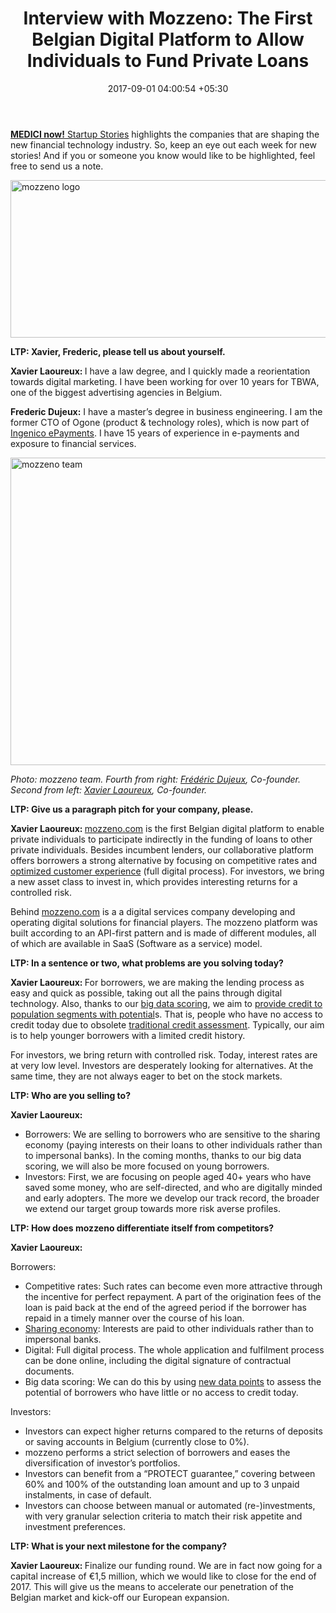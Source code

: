 ﻿---
title: 'Interview with Mozzeno: The First Belgian Digital Platform to Allow Individuals
  to Fund Private Loans'
date: 2017-09-01 04:00:54 +05:30
categories:
- Fintech
- Insights
- Interviews
- Lending
tags:
- Asia
- Europe
- insights
- Mozzeno
- US
layout: post
type: post
status: publish
category:
- Lending
- Fintech
- Insights
- Interviews
Markets:
- Asia
- Europe
- insights
- Mozzeno
- US
Person: Deborah Gallerani
---

<p><a href="https://letstalkpayments.com/?s=medici+now"><b>MEDICI now!</b> Startup Stories</a> highlights the companies that are shaping the new financial technology industry. So, keep an eye out each week for new stories! And if you or someone you know would like to be highlighted, feel free to send us a note.</p>
<p><img class="aligncenter size-full wp-image-27691" src="https://s3-us-west-2.amazonaws.com/go-medici/uploads/2017/08/mozzeno1.png" alt="mozzeno logo" width="994" height="252" /></p>
<p><b>LTP: Xavier, Frederic, please tell us about yourself.</b></p>
<p><b>Xavier Laoureux: </b>I have a law degree, and I quickly made a reorientation towards digital marketing. I have been working for over 10 years for TBWA, one of the biggest advertising agencies in Belgium. </p>
<p><b>Frederic Dujeux:</b> I have a master’s degree in business engineering. I am the former CTO of Ogone (product &amp; technology roles), which is now part of <a href="https://ingenico.us/epayments">Ingenico ePayments</a>. I have 15 years of experience in e-payments and exposure to financial services.</p>
<p><img class="aligncenter size-full wp-image-27690" src="https://s3-us-west-2.amazonaws.com/go-medici/uploads/2017/08/mozzeno-team.jpg" alt="mozzeno team" width="1600" height="492" /></p>
<p><i>Photo: mozzeno team. Fourth from right: </i><a href="https://www.linkedin.com/in/fredericdujeux/"><i>Frédéric Dujeux</i></a><i>, Co-founder. Second from left: </i><a href="https://be.linkedin.com/in/xlaoureux"><i>Xavier Laoureux</i></a><i>, Co-founder. </i></p>
<p><b>LTP: Give us a paragraph pitch for your company, please.</b></p>
<p><b>Xavier Laoureux: </b><a href="http://www.mozzeno.com">mozzeno.com</a> is the first Belgian digital platform to enable private individuals to participate indirectly in the funding of loans to other private individuals. Besides incumbent lenders, our collaborative platform offers borrowers a strong alternative by focusing on competitive rates and <a href="https://letstalkpayments.com/customer-experience-as-a-competitive-advantage-in-banking/">optimized customer experience</a> (full digital process). For investors, we bring a new asset class to invest in, which provides interesting returns for a controlled risk.</p>
<p>Behind <a href="http://www.mozzeno.com">mozzeno.com</a> is a a digital services company developing and operating digital solutions for financial players. The mozzeno platform was built according to an API-first pattern and is made of different modules, all of which are available in SaaS (Software as a service) model.</p>
<p><b>LTP: In a sentence or two, what problems are you solving today?</b></p>
<p><b>Xavier Laoureux: </b>For borrowers, we are making the lending process as easy and quick as possible, taking out all the pains through digital technology. Also, thanks to our <a href="https://letstalkpayments.com/alternative-credit-scoring-us-data-science-financial-potential-thin-file/">big data scoring</a>, we aim to <a href="https://letstalkpayments.com/why-do-unbanked-households-in-the-us-not-have-a-bank-account/">provide credit to population segments with potential</a>s. That is, people who have no access to credit today due to obsolete <a href="https://letstalkpayments.com/there-is-more-than-fico-to-credit-score/">traditional credit assessment</a>. Typically, our aim is to help younger borrowers with a limited credit history.</p>
<p>For investors, we bring return with controlled risk. Today, interest rates are at very low level. Investors are desperately looking for alternatives. At the same time, they are not always eager to bet on the stock markets. </p>
<p><b>LTP: Who are you selling to?</b></p>
<p><b>Xavier Laoureux: </b></p>
<ul>
<li style="font-weight: 400;">Borrowers: We are selling to borrowers who are sensitive to the sharing economy (paying interests on their loans to other individuals rather than to impersonal banks). In the coming months, thanks to our big data scoring, we will also be more focused on young borrowers.</li>
<li style="font-weight: 400;">Investors: First, we are focusing on people aged 40+ years who have saved some money, who are self-directed, and who are digitally minded and early adopters. The more we develop our track record, the broader we extend our target group towards more risk averse profiles. </li>
</ul>
<p><b>LTP: How does mozzeno differentiate itself from competitors?</b></p>
<p><b>Xavier Laoureux: </b></p>
<p>Borrowers: </p>
<ul>
<li style="font-weight: 400;">Competitive rates: Such rates can become even more attractive through the incentive for perfect repayment. A part of the origination fees of the loan is paid back at the end of the agreed period if the borrower has repaid in a timely manner over the course of his loan.</li>
<li style="font-weight: 400;"><a href="https://letstalkpayments.com/the-sharing-economy-of-blockchain/">Sharing economy</a>: Interests are paid to other individuals rather than to impersonal banks.</li>
<li style="font-weight: 400;">Digital: Full digital process. The whole application and fulfilment process can be done online, including the digital signature of contractual documents.</li>
<li style="font-weight: 400;">Big data scoring: We can do this by using <a href="https://letstalkpayments.com/role-of-social-media-in-extending-financial-opportunities/">new data points</a> to assess the potential of borrowers who have little or no access to credit today.</li>
</ul>
<p>Investors: </p>
<ul>
<li style="font-weight: 400;">Investors can expect higher returns compared to the returns of deposits or saving accounts in Belgium (currently close to 0%).</li>
<li style="font-weight: 400;">mozzeno performs a strict selection of borrowers and eases the diversification of investor’s portfolios.</li>
<li style="font-weight: 400;">Investors can benefit from a “PROTECT guarantee,” covering between 60% and 100% of the outstanding loan amount and up to 3 unpaid instalments, in case of default.</li>
<li style="font-weight: 400;">Investors can choose between manual or automated (re-)investments, with very granular selection criteria to match their risk appetite and investment preferences.</li>
</ul>
<p><b>LTP: What is your next milestone for the company?</b></p>
<p><b>Xavier Laoureux: </b>Finalize our funding round. We are in fact now going for a capital increase of €1,5 million, which we would like to close for the end of 2017. This will give us the means to accelerate our penetration of the Belgian market and kick-off our European expansion.</p>
